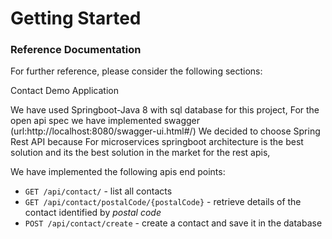 # Getting Started

### Reference Documentation
For further reference, please consider the following sections:

Contact Demo Application

We have used Springboot-Java 8 with  sql database for this project, For the open api spec we have implemented swagger (url:http://localhost:8080/swagger-ui.html#/)
We decided to choose Spring Rest API because For microservices  springboot architecture is the best solution and its the best solution in the market for the rest apis, 

We have implemented the following apis end points:
* `GET /api/contact/` - list all contacts
* `GET /api/contact/postalCode/{postalCode}` - retrieve details of the contact identified by *postal code*
* `POST /api/contact/create` - create a contact and save it in the database

